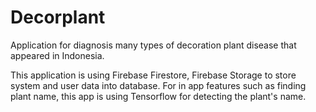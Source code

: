 # Decorplant
Application for diagnosis many types of decoration plant disease that appeared in Indonesia.

This application is using Firebase Firestore, Firebase Storage to store system and user data into database.
For in app features such as finding plant name, this app is using Tensorflow for detecting the plant's name.
